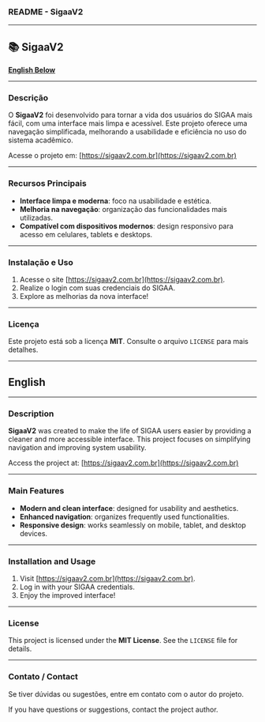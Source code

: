 ### README - SigaaV2

---

## 📚 **SigaaV2**

[**English Below**](#english)

---

### **Descrição**

O **SigaaV2** foi desenvolvido para tornar a vida dos usuários do SIGAA mais fácil, com uma interface mais limpa e acessível. Este projeto oferece uma navegação simplificada, melhorando a usabilidade e eficiência no uso do sistema acadêmico.

Acesse o projeto em: [https://sigaav2.com.br](https://sigaav2.com.br)

---

### **Recursos Principais**
- **Interface limpa e moderna**: foco na usabilidade e estética.
- **Melhoria na navegação**: organização das funcionalidades mais utilizadas.
- **Compatível com dispositivos modernos**: design responsivo para acesso em celulares, tablets e desktops.

---

### **Instalação e Uso**
1. Acesse o site [https://sigaav2.com.br](https://sigaav2.com.br).
2. Realize o login com suas credenciais do SIGAA.
3. Explore as melhorias da nova interface!

---

### **Licença**
Este projeto está sob a licença **MIT**. Consulte o arquivo `LICENSE` para mais detalhes.

---

## **English**

---

### **Description**

**SigaaV2** was created to make the life of SIGAA users easier by providing a cleaner and more accessible interface. This project focuses on simplifying navigation and improving system usability.

Access the project at: [https://sigaav2.com.br](https://sigaav2.com.br)

---

### **Main Features**
- **Modern and clean interface**: designed for usability and aesthetics.
- **Enhanced navigation**: organizes frequently used functionalities.
- **Responsive design**: works seamlessly on mobile, tablet, and desktop devices.

---

### **Installation and Usage**
1. Visit [https://sigaav2.com.br](https://sigaav2.com.br).
2. Log in with your SIGAA credentials.
3. Enjoy the improved interface!

---


### **License**
This project is licensed under the **MIT License**. See the `LICENSE` file for details.

---

### **Contato / Contact**
Se tiver dúvidas ou sugestões, entre em contato com o autor do projeto.

If you have questions or suggestions, contact the project author.
